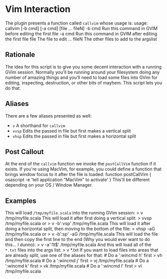 # Vim Interaction #
The plugin presents a function called `callvim` whose usage is:
    usage: callvim [-b cmd] [-a cmd] [file ... fileN]
      -b cmd     Run this command in GVIM before editing the first file
      -a cmd     Run this command in GVIM after editing the first file
      file       The file to edit
      ... fileN  The other files to add to the argslist
## Rationale ##
The idea for this script is to give you some decent interaction with a running
GVim session.  Normally you'll be running around your filesystem doing any
number of amazing things and you'll need to load some files into GVim for
editing, inspecting, destruction, or other bits of mayhem.  This script lets you
do that.
## Aliases ##
There are a few aliases presented as well:
* `v` A shorthand for `callvim`
* `vvsp` Edits the passed in file but first makes a vertical split
* `vhsp` Edits the passed in file but first makes a horizontal split
## Post Callout ##
At the end of the `callvim` function we invoke the `postCallVim` function if it
exists.  If you're using MacVim, for example, you could define a function that
brings window focus to it after the file is loaded:
    function postCallVim
    {
      osascript -e 'tell application "MacVim" to activate'
    }
This'll be different depending on your OS / Window Manager.
## Examples ##
This will load `/tmp/myfile.scala` into the running GVim session:
    > v /tmp/myfile.scala
This will load it after first doing a vertical split:
    > vvsp /tmp/myfile.scala
    or
    > v -b':vsp' /tmp/myfile.scala
This will load it after doing a horizontal split, then moving to the bottom of
the file:
    > vhsp -aG /tmp/myfile.scala
    or
    > v -b':sp' -aG /tmp/myfile.scala
This will load the file and then copy the first line to the end (Why you would
ever want to do this... I dunno):
    > v -a':1t$' /tmp/myfile.scala
And this will load all of the `*.txt` files into the args list:
    > v *.txt
If you want to load files into areas that are already split, use one of the
aliases for that:
    # Do a ':wincmd h' first
    > vh /tmp/myfile.scala
    # Do a ':wincmd j' first
    > vj /tmp/myfile.scala
    # Do a ':wincmd k' first
    > vk /tmp/myfile.scala
    # Do a ':wincmd l' first
    > vl /tmp/myfile.scala
